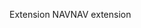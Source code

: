 <span data-ttu-id="a8e7f-101">Extension NAV</span><span class="sxs-lookup"><span data-stu-id="a8e7f-101">NAV extension</span></span>